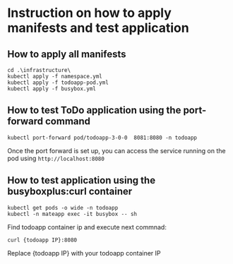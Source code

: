 # Instruction on how to apply manifests and test application

## How to apply all manifests

```
cd .\infrastructure\
kubectl apply -f namespace.yml  
kubectl apply -f todoapp-pod.yml  
kubectl apply -f busybox.yml  
```

## How to test ToDo application using the port-forward command

```
kubectl port-forward pod/todoapp-3-0-0  8081:8080 -n todoapp
```

Once the port forward is set up, you can access the service running on the pod using `http://localhost:8080`

## How to test application using the busyboxplus:curl container

```
kubectl get pods -o wide -n todoapp 
kubectl -n mateapp exec -it busybox -- sh
```

Find todoapp container ip and execute next commnad:
```
curl {todoapp IP}:8080
```
Replace {todoapp IP} with your todoapp container IP

